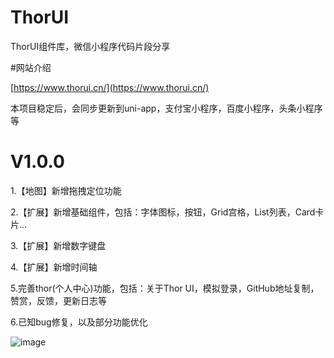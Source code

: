 # ThorUI
ThorUI组件库，微信小程序代码片段分享

#网站介绍

[https://www.thorui.cn/](https://www.thorui.cn/)


本项目稳定后，会同步更新到uni-app，支付宝小程序，百度小程序，头条小程序等

# V1.0.0
1.【地图】新增拖拽定位功能

2.【扩展】新增基础组件，包括：字体图标，按钮，Grid宫格，List列表，Card卡片...

3.【扩展】新增数字键盘

4.【扩展】新增时间轴

5.完善thor(个人中心)功能，包括：关于Thor UI，模拟登录，GitHub地址复制，赞赏，反馈，更新日志等

6.已知bug修复，以及部分功能优化


![image](http://psl8fdw0x.bkt.clouddn.com/reward_small.jpg)
